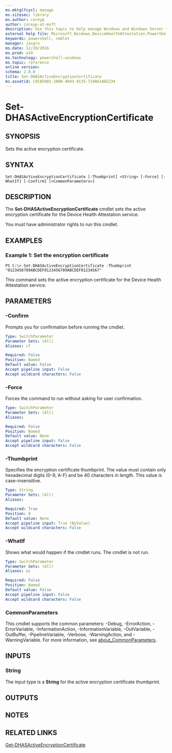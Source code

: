 ```yaml
---
ms.mktglfcycl: manage
ms.sitesec: library
ms.author: coreyp
author: coreyp-at-msft
description: Use this topic to help manage Windows and Windows Server technologies with Windows PowerShell.
external help file: Microsoft.Windows.DeviceHealthAttestation.PowerShell.dll-Help.xml
keywords: powershell, cmdlet
manager: jasgro
ms.date: 12/20/2016
ms.prod: w10
ms.technology: powershell-windows
ms.topic: reference
online version: 
schema: 2.0.0
title: Set-DHASActiveEncryptionCertificate
ms.assetid: C9CB59D1-200A-4043-9135-719A61A6E234
---
```


# Set-DHASActiveEncryptionCertificate

## SYNOPSIS
Sets the active encryption certificate.

## SYNTAX

```
Set-DHASActiveEncryptionCertificate [-Thumbprint] <String> [-Force] [-WhatIf] [-Confirm] [<CommonParameters>]
```

## DESCRIPTION
The **Set-DHASActiveEncryptionCertificate** cmdlet sets the active encryption certificate for the Device Health Attestation service.

You must have administrator rights to run this cmdlet.

## EXAMPLES

### Example 1: Set the encryption certificate
```
PS C:\> Set-DHASActiveEncryptionCertificate -Thumbprint "0123456789ABCDEF0123456789ABCDEF01234567"
```

This command sets the active encryption certificate for the Device Health Attestation service.

## PARAMETERS

### -Confirm
Prompts you for confirmation before running the cmdlet.

```yaml
Type: SwitchParameter
Parameter Sets: (All)
Aliases: cf

Required: False
Position: Named
Default value: False
Accept pipeline input: False
Accept wildcard characters: False
```

### -Force
Forces the command to run without asking for user confirmation.

```yaml
Type: SwitchParameter
Parameter Sets: (All)
Aliases: 

Required: False
Position: Named
Default value: None
Accept pipeline input: False
Accept wildcard characters: False
```

### -Thumbprint
Specifies the encryption certificate thumbprint.
The value must contain only hexadecimal digits (0-9, A-F) and be 40 characters in length.
This value is case-insensitive.

```yaml
Type: String
Parameter Sets: (All)
Aliases: 

Required: True
Position: 0
Default value: None
Accept pipeline input: True (ByValue)
Accept wildcard characters: False
```

### -WhatIf
Shows what would happen if the cmdlet runs.
The cmdlet is not run.

```yaml
Type: SwitchParameter
Parameter Sets: (All)
Aliases: wi

Required: False
Position: Named
Default value: False
Accept pipeline input: False
Accept wildcard characters: False
```

### CommonParameters
This cmdlet supports the common parameters: -Debug, -ErrorAction, -ErrorVariable, -InformationAction, -InformationVariable, -OutVariable, -OutBuffer, -PipelineVariable, -Verbose, -WarningAction, and -WarningVariable. For more information, see [about_CommonParameters](http://go.microsoft.com/fwlink/?LinkID=113216).

## INPUTS

### String
The input type is a **String** for the active encryption certificate thumbprint.

## OUTPUTS

## NOTES

## RELATED LINKS

[Get-DHASActiveEncryptionCertificate](./Get-DHASActiveEncryptionCertificate.md)

